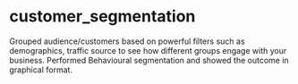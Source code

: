 # customer_segmentation
 Grouped audience/customers based on powerful filters such as demographics, traffic source to see how different groups engage with your business. 
 Performed Behavioural segmentation  and showed the outcome in graphical format. 
